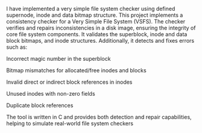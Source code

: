 I have implemented a very simple file system checker using defined supernode, inode and data bitmap structure. This project implements a consistency checker for a Very Simple File System (VSFS). The checker verifies and repairs inconsistencies in a disk image, ensuring the integrity of core file system components. It validates the superblock, inode and data block bitmaps, and inode structures. Additionally, it detects and fixes errors such as:

Incorrect magic number in the superblock

Bitmap mismatches for allocated/free inodes and blocks

Invalid direct or indirect block references in inodes

Unused inodes with non-zero fields

Duplicate block references

The tool is written in C and provides both detection and repair capabilities, helping to simulate real-world file system checkers
